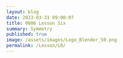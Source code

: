 ```yaml
---
layout: blog
date: 2023-03-31 09:00:07
title: 0006 Lesson Six
summary: Symmetry
published: true
image: /assets/images/Logo_Blender_50.png
permalink: /Lesson/L6/
---
```


<script src="https://gist.github.com/urbanistica/9095f6e9d9d84472796eab2649e90428.js"></script>